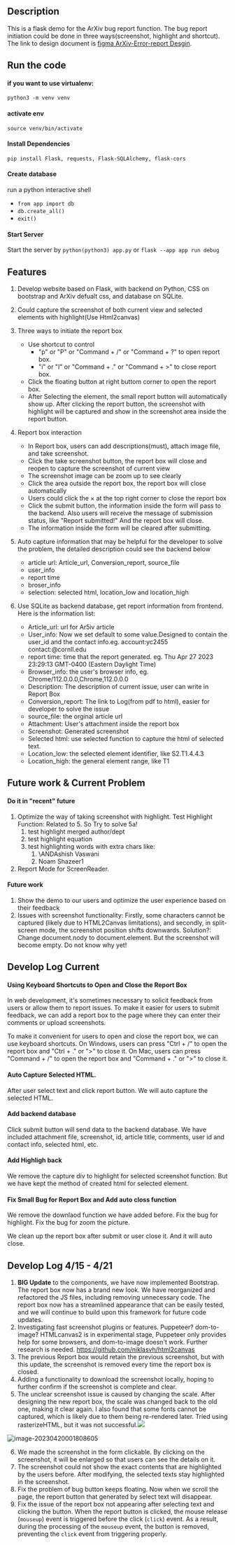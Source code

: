 ## Description

This is a flask demo for the ArXiv bug report function. The bug report initiation could be done in three ways(screenshot, highlight and shortcut). The link to design document is [figma ArXiv-Error-report Desgin](https://www.figma.com/file/p13ZktQJEV8CXx3M7Z10fe/ArXiv-Error-report?node-id=0%3A1&t=gEav7Q8shh8D9Du0-1).

## Run the code

#### if you want to use virtualenv:
`python3 -m venv venv`

#### activate env
`source venv/bin/activate`

#### Install Dependencies

`pip install Flask, requests, Flask-SQLAlchemy, flask-cors`

#### Create database

run a python interactive shell

- `from app import db`
- `db.create_all()`
- `exit()`

#### Start Server

Start the server by `python(python3) app.py` or `flask --app app run debug`

## Features
1. Develop website based on Flask, with backend on Python, CSS on bootstrap and ArXiv defualt css, and database on SQLite. 

2. Could capture the screenshot of both current view and selected elements with highlight(Use Html2canvas)

3. Three ways to initiate the report box
   - Use shortcut to control
      - "p" or "P" or  "Command + /"  or "Command + ?" to open report box.
      - "i" or "I" or "Command + ." or "Command + >" to close report box.
   - Click the floating button at right buttom corner to open the report box. 
   - After Selecting the element, the small report button will automatically show up. After clicking the report button, the screenshot with highlight will be captured and show in the screenshot area inside the report button.

4. Report box interaction
   - In Report box, users can add descriptions(must), attach image file, and take screenshot. 
   - Click the take screenshot button, the report box will close and reopen to capture the screenshot of current view
   - The screenshot image can be zoom up to see clearly
   - Click the area outside the report box, the report box will close automatically
   - Users could click the × at the top right corner to close the report box
   - Click the submit button, the information inside the form will pass to the backend. Also users will receive the message of submission status, like "Report submitted!" And the report box will close. 
   - The information inside the form will be cleared after submitting. 

5. Auto capture information that may be helpful for the developer to solve the problem, the detailed description could see the backend below
   - article url: Article_url, Conversion_report, source_file
   - user_info
   - report time
   - broser_info
   - selection: selected html, location_low and location_high 

6. Use SQLite as backend database, get report information from frontend.  
   Here is the information list:

   - Article_url: url for Ar5iv article
   - User_info: Now we set default to some value.Designed to contain the user_id and the contact info.eg. account:yc2455 contact:@cornll.edu  
   - report time: time that the report generated. eg. Thu Apr 27 2023 23:29:13 GMT-0400 (Eastern Daylight Time)
   - Browser_info: the user's browser info, eg. Chrome/112.0.0.0,Chrome,112.0.0.0
   - Description: The description of current issue, user can write in Report Box
   - Conversion_report: The link to Log(from pdf to html), easier for developer to solve the issue
   - source_file: the orginal article url
   - Attachment: User's attachment inside the report box
   - Screenshot: Generated screenshot
   - Selected html: use selected function to capture the html of selected text.
   - Location_low: the selected element identifier, like S2.T1.4.4.3
   - Location_high: the general element range, like T1

## Future work & Current Problem

#### Do it in "recent" future

1. Optimize the way of taking screenshot with highlight. Test Highlight Function: Related to 5. So Try to solve 5a!
   1. test highlight merged author/dept
   2. test highlight equation
   3. test highlighting words with extra chars like:
      1. \ANDAshish Vaswani
      2. Noam Shazeer1
2. Report Mode for ScreenReader.

#### Future work

1. Show the demo to our users and optimize the user experience based on their feedback
2. Issues with screenshot functionality: Firstly, some characters cannot be captured (likely due to HTML2Canvas limitations), and secondly, in split-screen mode, the screenshot position shifts downwards.
   Solution?: Change document.nody to document.element. But the screenshot will become empty. Do not know why yet!

## Develop Log Current

#### Using Keyboard Shortcuts to Open and Close the Report Box

In web development, it's sometimes necessary to solicit feedback from users or allow them to report issues. To make it easier for users to submit feedback, we can add a report box to the page where they can enter their comments or upload screenshots.

To make it convenient for users to open and close the report box, we can use keyboard shortcuts. On Windows, users can press "Ctrl + /" to open the report box and "Ctrl + ." or ">" to close it. On Mac, users can press "Command + /" to open the report box and "Command + ." or ">" to close it.

#### Auto Capture Selected HTML.
After user select text and click report button. We will auto capture the selected HTML.  

#### Add backend database

Click submit button will send data to the backend database. We have included attachment file, screenshot, id, article title, comments, user id and contact info, selected html, etc.

#### Add Highligh back

We remove the capture div to highlight for  selected screenshot function. But we have kept the method of created html for selected element.

#### Fix Small Bug for Report Box and Add auto closs function

We remove the downlaod function we have added before. Fix the bug for highlight. Fix the bug for zoom the picture. 

We clean up the report box after submit or user close it. And it will auto close.


## Develop Log 4/15 - 4/21
1. **BIG Update** to the components, we have now implemented Bootstrap. The report box now has a brand new look. We have reorganized and refactored the JS files, including removing unnecessary code. The report box now has a streamlined appearance that can be easily tested, and we will continue to build upon this framework for future code updates.
2. Investigating fast screenshot plugins or features. Puppeteer? dom-to-image? HTMLcanvas2 is in experimental stage, Puppeteer only provides help for some browsers, and dom-to-image doesn't work. Further research is needed. https://github.com/niklasvh/html2canvas
3. The previous Report box would retain the previous screenshot, but with this update, the screenshot is removed every time the report box is closed.
4. Adding a functionality to download the screenshot locally, hoping to further confirm if the screenshot is complete and clear.
5. The unclear screenshot issue is caused by changing the scale. After designing the new report box, the scale was changed back to the old one, making it clear again. I also found that some fonts cannot be captured, which is likely due to them being re-rendered later. Tried using rasterizeHTML, but it was not successful.![](assets/image-20230420001656731.png)

![image-20230420001808605](assets/image-20230420001808605.png)

6. We made the screenshot in the form clickable. By clicking on the screenshot, it will be enlarged so that users can see the details on it.
7. The screenshot could not show the exact contents that are highlighted by the users before. After modifying, the selected texts stay highlighted in the screenshot.
8. Fix the problem of bug button keeps floating. Now when we scroll the page, the report button that generated by select text will disappear. 
9. Fix the issue of the report box not appearing after selecting text and clicking the button. When the report button is clicked, the mouse release (`mouseup`) event is triggered before the click (`click`) event. As a result, during the processing of the `mouseup` event, the button is removed, preventing the `click` event from triggering properly.
